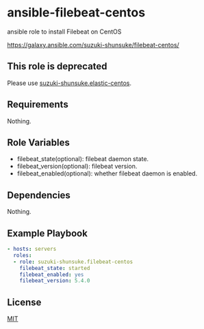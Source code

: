 # ansible-filebeat-centos

ansible role to install Filebeat on CentOS

https://galaxy.ansible.com/suzuki-shunsuke/filebeat-centos/

This role is deprecated
------------------------

Please use [suzuki-shunsuke.elastic-centos](https://galaxy.ansible.com/suzuki-shunsuke/elastic-centos/).

Requirements
------------

Nothing.

Role Variables
--------------

* filebeat_state(optional): filebeat daemon state.
* filebeat_version(optional): filebeat version.
* filebeat_enabled(optional): whether filebeat daemon is enabled.

Dependencies
------------

Nothing.

Example Playbook
----------------

```yaml
- hosts: servers
  roles:
  - role: suzuki-shunsuke.filebeat-centos
    filebeat_state: started
    filebeat_enabled: yes
    filebeat_version: 5.4.0
```

License
-------

[MIT](LICENSE)

